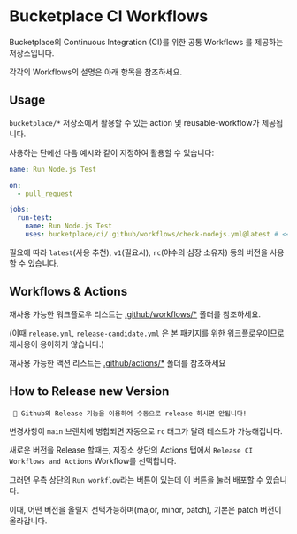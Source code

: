 # Bucketplace CI Workflows

Bucketplace의 Continuous Integration (CI)를 위한 공통 Workflows 를 제공하는 저장소입니다.

각각의 Workflows의 설명은 아래 항목을 참조하세요.

## Usage

`bucketplace/*` 저장소에서 활용할 수 있는 action 및 reusable-workflow가 제공됩니다.

사용하는 단에선 다음 예시와 같이 지정하여 활용할 수 있습니다:

```yml
name: Run Node.js Test

on:
  - pull_request

jobs:
  run-test:
    name: Run Node.js Test
    uses: bucketplace/ci/.github/workflows/check-nodejs.yml@latest # << notice here
```

필요에 따라 `latest`(사용 추천), `v1`(필요시), `rc`(야수의 심장 소유자) 등의 버전을 사용할 수 있습니다.

## Workflows & Actions

재사용 가능한 워크플로우 리스트는 [.github/workflows/*](https://github.com/bucketplace/ci/tree/main/.github/workflows) 폴더를 참조하세요.

(이때 `release.yml`, `release-candidate.yml` 은 본 패키지를 위한 워크플로우이므로 재사용이 용이하지 않습니다.)

재사용 가능한 액션 리스트는 [.github/actions/*](https://github.com/bucketplace/ci/tree/main/.github/actions) 폴더를 참조하세요

## How to Release new Version
```
 🚨 Github의 Release 기능을 이용하여 수동으로 release 하시면 안됩니다!
```

변경사항이 `main` 브랜치에 병합되면 자동으로 `rc` 태그가 달려 테스트가 가능해집니다.

새로운 버전을 Release 할때는, 저장소 상단의 Actions 탭에서 `Release CI Workflows and Actions` Workflow를 선택합니다.

그러면 우측 상단의 `Run workflow`라는 버튼이 있는데 이 버튼을 눌러 배포할 수 있습니다.

이때, 어떤 버전을 올릴지 선택가능하며(major, minor, patch), 기본은 patch 버전이 올라갑니다.

